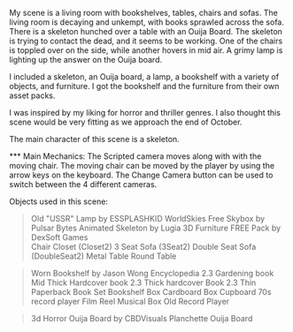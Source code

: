 My scene is a living room with bookshelves, tables, chairs and sofas. The living room is decaying and unkempt, with books sprawled across the sofa. There is a skeleton hunched over a table with an Ouija Board. The skeleton is trying to contact the dead, and it seems to be working. One of the chairs is toppled over on the side, while another hovers in mid air. A grimy lamp is lighting up the answer on the Ouija board. 

I included a skeleton, an Ouija board, a lamp, a bookshelf with a variety of objects, and furniture. I got the bookshelf and the furniture from their own asset packs. 

I was inspired by my liking for horror and thriller genres. I also thought this scene would be very fitting as we approach the end of October.

The main character of this scene is a skeleton.

*** Main Mechanics: The Scripted camera moves along with with the moving chair. The moving chair can be moved by the player by using the arrow keys on the keyboard. The Change Camera button can be used to switch between the 4 different cameras.

Objects used in this scene:

> Old "USSR" Lamp by ESSPLASHKID
> WorldSkies Free Skybox by Pulsar Bytes
> Animated Skeleton by Lugia 3D
> Furniture FREE Pack by DexSoft Games  
   Chair
   Closet (Closet2)
   3 Seat Sofa (3Seat2)
   Double Seat Sofa (DoubleSeat2)
   Metal Table
   Round Table
 
> Worn Bookshelf by Jason Wong
   Encyclopedia 2.3
   Gardening book
   Mid Thick Hardcover book 2.3
   Thick hardcover Book 2.3
   Thin Paperback
   Book Set
   Bookshelf
   Box
   Cardboard Box
   Cupboard
   70s record player
   Film Reel
   Musical Box
   Old Record Player 

> 3d Horror Ouija Board by CBDVisuals
   Planchette
   Ouija Board
